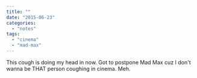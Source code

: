 ```yaml
---
title: ""
date: "2015-06-23"
categories: 
  - "notes"
tags: 
  - "cinema"
  - "mad-max"
---
```


This cough is doing my head in now. Got to postpone Mad Max cuz I don't wanna be THAT person coughing in cinema. Meh.
